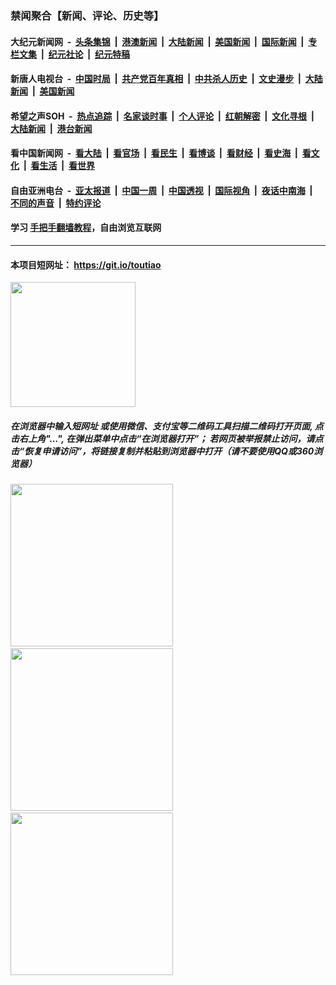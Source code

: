 ### 禁闻聚合【新闻、评论、历史等】

#### 大纪元新闻网 &nbsp;-&nbsp; [头条集锦](indexes/E头条集锦.md?t=02061933) &nbsp;|&nbsp; [港澳新闻](indexes/E港澳新闻.md?t=02061933)  &nbsp;|&nbsp; [大陆新闻](indexes/E大陆新闻.md?t=02061933) &nbsp;|&nbsp; [美国新闻](indexes/E美国新闻.md?t=02061933) &nbsp;|&nbsp; [国际新闻](indexes/E国际新闻.md?t=02061933) &nbsp;|&nbsp; [专栏文集](indexes/E专栏文集.md?t=02061933) &nbsp;|&nbsp; [纪元社论](indexes/E纪元社论.md?t=02061933) &nbsp;|&nbsp; [纪元特稿](indexes/E纪元特稿.md?t=02061933) 

#### 新唐人电视台 &nbsp;-&nbsp; [中国时局](indexes/N中国时局.md?t=02061933) &nbsp;|&nbsp; [共产党百年真相](indexes/N共产党百年真相.md?t=02061933) &nbsp;|&nbsp; [中共杀人历史](indexes/N中共杀人历史.md?t=02061933) &nbsp;|&nbsp; [文史漫步](indexes/N文史漫步.md?t=02061933) &nbsp;|&nbsp; [大陆新闻](indexes/N大陆新闻.md?t=02061933) &nbsp;|&nbsp; [美国新闻](indexes/N美国新闻.md?t=02061933)

#### 希望之声SOH &nbsp;-&nbsp; [热点追踪](indexes/H热点追踪.md?t=02061933) &nbsp;|&nbsp; [名家谈时事](indexes/H名家谈时事.md?t=02061933) &nbsp;|&nbsp; [个人评论](indexes/H个人评论.md?t=02061933)  &nbsp;|&nbsp; [红朝解密](indexes/H红朝解密.md?t=02061933) &nbsp;|&nbsp; [文化寻根](indexes/H文化寻根.md?t=02061933) &nbsp;|&nbsp; [大陆新闻](indexes/H大陆新闻.md?t=02061933) &nbsp;|&nbsp; [港台新闻](indexes/H港台新闻.md?t=02061933)

#### 看中国新闻网 &nbsp;-&nbsp; [看大陆](indexes/S看大陆.md?t=02061933) &nbsp;|&nbsp; [看官场](indexes/S看官场.md?t=02061933) &nbsp;|&nbsp; [看民生](indexes/S看民生.md?t=02061933)  &nbsp;|&nbsp; [看博谈](indexes/S看博谈.md?t=02061933) &nbsp;|&nbsp; [看财经](indexes/S看财经.md?t=02061933) &nbsp;|&nbsp; [看史海](indexes/S看史海.md?t=02061933) &nbsp;|&nbsp; [看文化](indexes/S看文化.md?t=02061933) &nbsp;|&nbsp; [看生活](indexes/S看生活.md?t=02061933) &nbsp;|&nbsp; [看世界](indexes/S看世界.md?t=02061933)

#### 自由亚洲电台 &nbsp;-&nbsp; [亚太报道](indexes/R亚太报道.md?t=02061933) &nbsp;|&nbsp; [中国一周](indexes/R中国一周.md?t=02061933) &nbsp;|&nbsp; [中国透视](indexes/R中国透视.md?t=02061933)  &nbsp;|&nbsp; [国际视角](indexes/R国际视角.md?t=02061933) &nbsp;|&nbsp; [夜话中南海](indexes/R夜话中南海.md?t=02061933) &nbsp;|&nbsp; [不同的声音](indexes/R不同的声音.md?t=02061933) &nbsp;|&nbsp; [特约评论](indexes/R特约评论.md?t=02061933)

#### 学习 [手把手翻墙教程](https://github.com/gfw-breaker/guides/wiki)，自由浏览互联网

----

#### 本项目短网址： https://git.io/toutiao
<img src="https://raw.githubusercontent.com/gfw-breaker/banned-news/master/scripts/img/qr.png" width="200px"/>  

##### 在浏览器中输入短网址 或使用微信、支付宝等二维码工具扫描二维码打开页面, 点击右上角"...", 在弹出菜单中点击“在浏览器打开”； 若网页被举报禁止访问，请点击“恢复申请访问”，将链接复制并粘贴到浏览器中打开（请不要使用QQ或360浏览器）

<img src="https://raw.githubusercontent.com/gfw-breaker/banned-news/master/scripts/img/1.png" width="260px"/> &nbsp; <img src="https://raw.githubusercontent.com/gfw-breaker/banned-news/master/scripts/img/2.png" width="260px"/> &nbsp; <img src="https://raw.githubusercontent.com/gfw-breaker/banned-news/master/scripts/img/3.png" width="260px"/>
